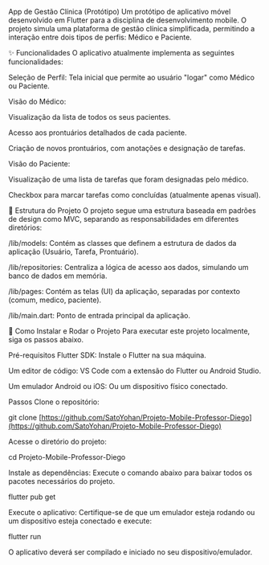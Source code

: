 App de Gestão Clínica (Protótipo)
Um protótipo de aplicativo móvel desenvolvido em Flutter para a disciplina de desenvolvimento mobile. O projeto simula uma plataforma de gestão clínica simplificada, permitindo a interação entre dois tipos de perfis: Médico e Paciente.

✨ Funcionalidades
O aplicativo atualmente implementa as seguintes funcionalidades:

Seleção de Perfil: Tela inicial que permite ao usuário "logar" como Médico ou Paciente.

Visão do Médico:

Visualização da lista de todos os seus pacientes.

Acesso aos prontuários detalhados de cada paciente.

Criação de novos prontuários, com anotações e designação de tarefas.

Visão do Paciente:

Visualização de uma lista de tarefas que foram designadas pelo médico.

Checkbox para marcar tarefas como concluídas (atualmente apenas visual).

📂 Estrutura do Projeto
O projeto segue uma estrutura baseada em padrões de design como MVC, separando as responsabilidades em diferentes diretórios:

/lib/models: Contém as classes que definem a estrutura de dados da aplicação (Usuário, Tarefa, Prontuário).

/lib/repositories: Centraliza a lógica de acesso aos dados, simulando um banco de dados em memória.

/lib/pages: Contém as telas (UI) da aplicação, separadas por contexto (comum, medico, paciente).

/lib/main.dart: Ponto de entrada principal da aplicação.

🚀 Como Instalar e Rodar o Projeto
Para executar este projeto localmente, siga os passos abaixo.

Pré-requisitos
Flutter SDK: Instale o Flutter na sua máquina.

Um editor de código: VS Code com a extensão do Flutter ou Android Studio.

Um emulador Android ou iOS: Ou um dispositivo físico conectado.

Passos
Clone o repositório:

git clone [https://github.com/SatoYohan/Projeto-Mobile-Professor-Diego](https://github.com/SatoYohan/Projeto-Mobile-Professor-Diego)

Acesse o diretório do projeto:

cd Projeto-Mobile-Professor-Diego

Instale as dependências:
Execute o comando abaixo para baixar todos os pacotes necessários do projeto.

flutter pub get

Execute o aplicativo:
Certifique-se de que um emulador esteja rodando ou um dispositivo esteja conectado e execute:

flutter run

O aplicativo deverá ser compilado e iniciado no seu dispositivo/emulador.